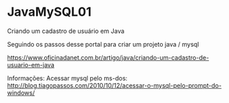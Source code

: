 # JavaMySQL01
Criando um cadastro de usuário em Java

Seguindo os passos desse portal para criar um projeto java / mysql

https://www.oficinadanet.com.br/artigo/java/criando-um-cadastro-de-usuario-em-java


Informações:
Acessar mysql pelo ms-dos:
http://blog.tiagopassos.com/2010/10/12/acessar-o-mysql-pelo-prompt-do-windows/ 
